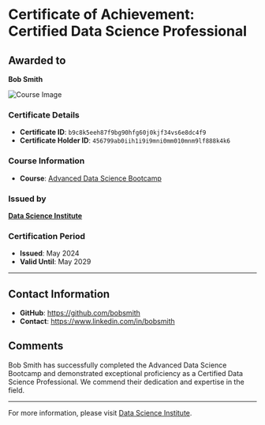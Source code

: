 
# Certificate of Achievement: Certified Data Science Professional

## Awarded to

**Bob Smith**

![Course Image](https://example.com/images/data_science_bootcamp.jpg "Course Badge")

### Certificate Details
- **Certificate ID**: `b9c8k5eeh87f9bg90hfg60j0kjf34vs6e8dc4f9`
- **Certificate Holder ID**: `456799ab0iih1i9i9mni0mm010mnm9lf888k4k6`

### Course Information
- **Course**: [Advanced Data Science Bootcamp](https://datascienceinstitute.com/bootcamp)

### Issued by
[**Data Science Institute**](https://datascienceinstitute.com) 

### Certification Period
- **Issued**: May 2024
- **Valid Until**: May 2029

---

## Contact Information
- **GitHub**: https://github.com/bobsmith
- **Contact**: https://www.linkedin.com/in/bobsmith

## Comments
Bob Smith has successfully completed the Advanced Data Science Bootcamp and demonstrated exceptional proficiency as a Certified Data Science Professional. We commend their dedication and expertise in the field.

---

For more information, please visit [Data Science Institute](https://datascienceinstitute.com).
    